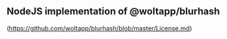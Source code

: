 ## NodeJS implementation of @woltapp/blurhash
(https://github.com/woltapp/blurhash/blob/master/License.md)